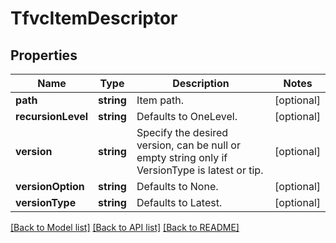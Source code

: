 # TfvcItemDescriptor

## Properties
Name | Type | Description | Notes
------------ | ------------- | ------------- | -------------
**path** | **string** | Item path. | [optional] 
**recursionLevel** | **string** | Defaults to OneLevel. | [optional] 
**version** | **string** | Specify the desired version, can be null or empty string only if VersionType is latest or tip. | [optional] 
**versionOption** | **string** | Defaults to None. | [optional] 
**versionType** | **string** | Defaults to Latest. | [optional] 

[[Back to Model list]](../README.md#documentation-for-models) [[Back to API list]](../README.md#documentation-for-api-endpoints) [[Back to README]](../README.md)


